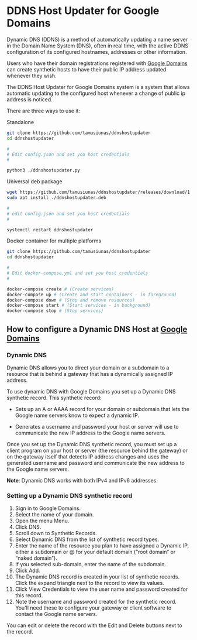 # DDNS Host Updater for Google Domains

Dynamic DNS (DDNS) is a method of automatically updating a name server in the Domain Name System (DNS), often in real time, with the active DDNS configuration of its configured hostnames, addresses or other information.

Users who have their domain registrations registered with [Google Domains](https://domains.google.com/registrar/) can create synthetic hosts to have their public IP address updated whenever they wish.

The DDNS Host Updater for Google Domains system is a system that allows automatic updating to the configured host whenever a change of public ip address is noticed.

There are three ways to use it:

Standalone
```bash
git clone https://github.com/tamusiunas/ddnshostupdater
cd ddnshostupdater

#
# Edit config.json and set you host credentials
#

python3 ./ddnshostupdater.py
```

Universal deb package

```bash
wget https://github.com/tamusiunas/ddnshostupdater/releases/download/1.0/ddnshostupdater_1.0.deb
sudo apt install ./ddnshostupdater.deb

#
# edit config.json and set you host credentials
#

systemctl restart ddnshostupdater

```

Docker container for multiple platforms

```bash
git clone https://github.com/tamusiunas/ddnshostupdater
cd ddnshostupdater

#
# Edit docker-compose.yml and set you host credentials
#

docker-compose create # (Create services)
docker-compose up # (Create and start containers - in foreground)
docker-compose down # (Stop and remove resources)
docker-compose start # (Start services - in background)
docker-compose stop # (Stop services)
```


## How to configure a Dynamic DNS Host at [Google Domains](https://support.google.com/domains/answer/6147083?hl=en)

### Dynamic DNS

Dynamic DNS allows you to direct your domain or a subdomain to a resource that is behind a gateway that has a dynamically assigned IP address.

To use dynamic DNS with Google Domains you set up a Dynamic DNS synthetic record. This synthetic record:

- Sets up an A or AAAA record for your domain or subdomain that lets the Google name servers know to expect a dynamic IP.

- Generates a username and password your host or server will use to communicate the new IP address to the Google name servers.

Once you set up the Dynamic DNS synthetic record, you must set up a client program on your host or server (the resource behind the gateway) or on the gateway itself that detects IP address changes and uses the generated username and password and communicate the new address to the Google name servers.

**Note**: Dynamic DNS works with both IPv4 and IPv6 addresses. 

### Setting up a Dynamic DNS synthetic record

1. Sign in to Google Domains.
2. Select the name of your domain.
3. Open the menu Menu.
4. Click DNS.
5. Scroll down to Synthetic Records.
6. Select Dynamic DNS from the list of synthetic record types.
7. Enter the name of the resource you plan to have assigned a Dynamic IP, either a subdomain or @ for your default domain (“root domain” or “naked domain”).
8. If you selected sub-domain, enter the name of the subdomain.
9. Click Add.
10. The Dynamic DNS record is created in your list of synthetic records. Click the expand triangle next to the record to view its values.
11. Click View Credentials to view the user name and password created for this record.
12. Note the username and password created for the synthetic record. You'll need these to configure your gateway or client software to contact the Google name servers.

You can edit or delete the record with the Edit and Delete buttons next to the record.